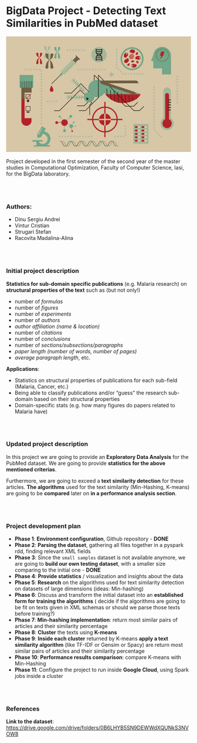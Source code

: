 # BigData Project - Detecting Text Similarities in PubMed dataset

![cover](malaria_research_cover.jpg)

Project developed in the first semester of the second year of the master studies in Computational Optimization,
Faculty of Computer Science, Iasi, for the BigData laboratory.

<br></br>

### Authors:
- Dinu Sergiu Andrei
- Vintur Cristian
- Strugari Stefan
- Racovita Madalina-Alina

<br></br>

### Initial project description

**Statistics for sub-domain specific publications** (e.g. Malaria research) on **structural properties of the text** such as (but not only!) 
- number of _formulas_
- number of _figures_
- number of _experiments_
- number of _authors_
- _author affiliation (name & location)_
- number of _citations_
- number of _conclusions_
- number of _sections/subsections/paragraphs_
- _paper length (number of words, number of pages)_
- _average paragraph length_, etc.

**Applications**:
- Statistics on structural properties of publications for each sub-field (Malaria, Cancer, etc.)
- Being able to classify publications and/or “guess” the research sub-domain based on their structural properties
- Domain-specific stats (e.g. how many figures do papers related to Malaria have)

<br></br>

### Updated project description

In this project we are going to provide an **Exploratory Data Analysis** for the PubMed dataset. 
We are going to provide **statistics for the above mentioned criterias**.

Furthermore, we are going to exceed a **text similarity detection** for these articles. **The algorithms** 
used for the text similarity (Min-Hashing, K-means) are going to be **compared** later on **in a performance analysis section**.

<br></br>

### Project development plan 

- **Phase 1**: **Environment configuration**, Github repository - **DONE**
- **Phase 2**: **Parsing the dataset**, gathering all files together in a pyspark rdd, finding relevant XML fields
- **Phase 3**: Since the `small samples` dataset is not available anymore, we are going to **build
our own testing dataset**, with a smaller size comparing to the initial one - **DONE**
- **Phase 4**: **Provide statistics** / visualization and insights about the data
- **Phase 5**: **Research** on the algorithms used for text similarity detection on datasets of large dimensions (ideas: Min-hashing)
- **Phase 6**: Discuss and transform the initial dataset into an **established form for training the algorithms** (
decide if the algorithms are going to be fit on texts given in XML schemas or should we parse those texts before training?)
- **Phase 7**: **Min-hashing implementation**: return most similar pairs of articles and their similarity percentage
- **Phase 8**: **Cluster** the texts using **K-means**
- **Phase 9**: **Inside each cluster** returned by K-means **apply a text similarity algorithm** (like TF-IDF or Gensim or Spacy)
are return most similar pairs of articles and their similarity percentage
- **Phase 10**: **Performance results comparison**: compare K-means with Min-Hashing
- **Phase 11**: Configure the project to run inside **Google Cloud**, using Spark jobs inside a cluster

<br></br>

### References

**Link to the dataset**: https://drive.google.com/drive/folders/0B6LHYB5SN9DEWWdXQUNkS3NVOW8